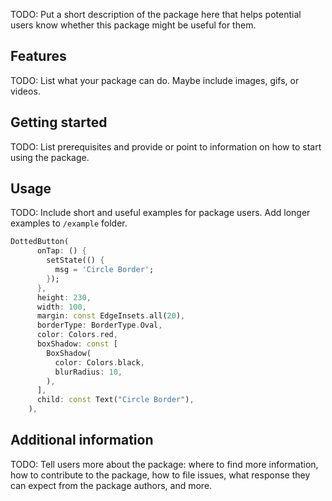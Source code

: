 <!--
This README describes the package. If you publish this package to pub.dev,
this README's contents appear on the landing page for your package.

For information about how to write a good package README, see the guide for
[writing package pages](https://dart.dev/guides/libraries/writing-package-pages).

For general information about developing packages, see the Dart guide for
[creating packages](https://dart.dev/guides/libraries/create-library-packages)
and the Flutter guide for
[developing packages and plugins](https://flutter.dev/developing-packages).
-->

TODO: Put a short description of the package here that helps potential users
know whether this package might be useful for them.

## Features

TODO: List what your package can do. Maybe include images, gifs, or videos.

## Getting started

TODO: List prerequisites and provide or point to information on how to
start using the package.

## Usage

TODO: Include short and useful examples for package users. Add longer examples
to `/example` folder.

```dart
DottedButton(
      onTap: () {
        setState(() {
          msg = 'Circle Border';
        });
      },
      height: 230,
      width: 100,
      margin: const EdgeInsets.all(20),
      borderType: BorderType.Oval,
      color: Colors.red,
      boxShadow: const [
        BoxShadow(
          color: Colors.black,
          blurRadius: 10,
        ),
      ],
      child: const Text("Circle Border"),
    ),
```

## Additional information

TODO: Tell users more about the package: where to find more information, how to
contribute to the package, how to file issues, what response they can expect
from the package authors, and more.
